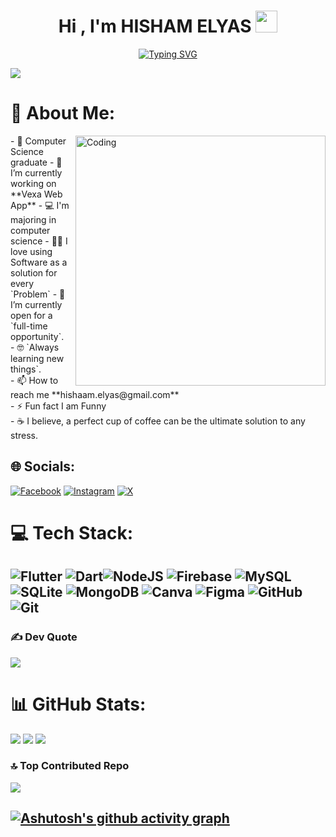 <h1 align="center">Hi , I'm HISHAM ELYAS <img src="https://media.giphy.com/media/hvRJCLFzcasrR4ia7z/giphy.gif" width="35"></h1>

<p align="center">
  <a href="https://git.io/typing-svg"><img src="https://readme-typing-svg.herokuapp.com?font=Madimi+One&size=22&duration=3000&pause=1000&color=1A84F7&center=true&vCenter=true&random=true&width=435&lines=Flutter+Developer+;Computer+Science+Graduate+;Always+Learning+New+Things;Software+Engineer" alt="Typing SVG" /></a>
</p>

  [![](https://visitcount.itsvg.in/api?id=hishaam6618&icon=0&color=0)](https://visitcount.itsvg.in)

# 💫 About Me:
<img align="right" alt="Coding" width="400" src="https://cdn.dribbble.com/users/1162077/screenshots/3848914/programmer.gif">
- 🏫 Computer Science graduate
- 🔭 I’m currently working on **Vexa Web App**
- 💻 I'm majoring in computer science
- 👨‍💻 I love using Software as a solution for every `Problem`
- 🤔 I’m currently open for a `full-time opportunity`.<br>
- 🤓 `Always learning new things`.<br>
- 📫 How to reach me **hishaam.elyas@gmail.com**<br>
- ⚡ Fun fact I am Funny<br>
- ☕ I believe, a perfect cup of coffee can be the ultimate solution to any stress.

## 🌐 Socials:
[![Facebook](https://img.shields.io/badge/Facebook-%231877F2.svg?logo=Facebook&logoColor=white)](https://facebook.com/Hishaam.Elyas) [![Instagram](https://img.shields.io/badge/Instagram-%23E4405F.svg?logo=Instagram&logoColor=white)](https://instagram.com/Hisham_Elyas) [![X](https://img.shields.io/badge/X-black.svg?logo=X&logoColor=white)](https://x.com/HISHAAM_ELYAS) 

# 💻 Tech Stack:
![Flutter](https://img.shields.io/badge/Flutter-%2302569B.svg?style=for-the-badge&logo=Flutter&logoColor=white) ![Dart](https://img.shields.io/badge/dart-%230175C2.svg?style=for-the-badge&logo=dart&logoColor=white)![NodeJS](https://img.shields.io/badge/node.js-6DA55F?style=for-the-badge&logo=node.js&logoColor=white) ![Firebase](https://img.shields.io/badge/firebase-a08021?style=for-the-badge&logo=firebase&logoColor=ffcd34) ![MySQL](https://img.shields.io/badge/mysql-4479A1.svg?style=for-the-badge&logo=mysql&logoColor=white) ![SQLite](https://img.shields.io/badge/sqlite-%2307405e.svg?style=for-the-badge&logo=sqlite&logoColor=white) ![MongoDB](https://img.shields.io/badge/MongoDB-%234ea94b.svg?style=for-the-badge&logo=mongodb&logoColor=white) ![Canva](https://img.shields.io/badge/Canva-%2300C4CC.svg?style=for-the-badge&logo=Canva&logoColor=white) ![Figma](https://img.shields.io/badge/figma-%23F24E1E.svg?style=for-the-badge&logo=figma&logoColor=white) ![GitHub](https://img.shields.io/badge/github-%23121011.svg?style=for-the-badge&logo=github&logoColor=white) ![Git](https://img.shields.io/badge/git-%23F05033.svg?style=for-the-badge&logo=git&logoColor=white)
---
### ✍️  Dev Quote
![](https://quotes-github-readme.vercel.app/api?type=horizontal&theme=radical)

# 📊 GitHub Stats:
![](https://github-readme-stats.vercel.app/api?username=hishaam6618&theme=dark&hide_border=false&include_all_commits=true&count_private=true)
![](https://github-readme-streak-stats.herokuapp.com/?user=hishaam6618&theme=dark&hide_border=false)
![](https://github-readme-stats.vercel.app/api/top-langs/?username=hishaam6618&theme=dark&hide_border=false&include_all_commits=true&count_private=true&layout=compact)


### 🔝 Top Contributed Repo
![](https://github-contributor-stats.vercel.app/api?username=hishaam6618&limit=5&theme=dark&combine_all_yearly_contributions=true)

  [![Ashutosh's github activity graph](https://github-readme-activity-graph.vercel.app/graph?username=hishaam6618&bg_color=000000&color=ffffff&line=42db24&point=ffffff&area=true&hide_border=true)](https://github.com/ashutosh00710/github-readme-activity-graph)
---


